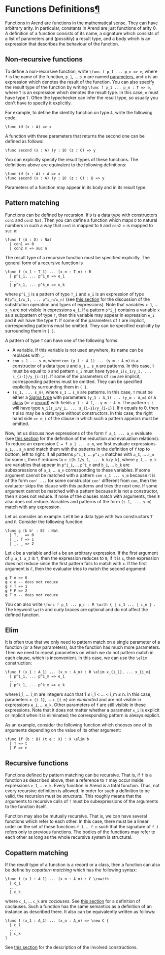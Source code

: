<h1 id="functions">Functions Definitions<a class="headerlink" href="#functions" title="Permanent link">&para;</a></h1>

Functions in Arend are functions in the mathematical sense.
They can have arbitrary arity.
In particular, constants in Arend are just functions of arity 0.
A definition of a function consists of its name, a signature which consists of a list of parameters and (possibly) a result type, and a body which is an expression that describes the behaviour of the function.

## Non-recursive functions

To define a non-recursive function, write `\func f p_1 ... p_n => e`, where `f` is the name of the function, `p_1`, ... `p_n` are named [parameters](/language-reference/definitions/parameters), and `e` is an expression which denotes the result of the function.
You can also specify the result type of the function by writing `\func f p_1 ... p_n : T => e`, where `T` is an expression which denotes the result type.
In this case, `e` must have type `T`.
Often the typechecker can infer the result type, so usually you don't have to specify it explicitly.

For example, to define the identity function on type `A`, write the following code:

```arend
\func id (x : A) => x
```

A function with three parameters that returns the second one can be defined as follows:

```arend
\func second (x : A) (y : B) (z : C) => y
```

You can explicitly specify the result types of these functions.
The definitions above are equivalent to the following definitions:

```arend
\func id (x : A) : A => x
\func second (x : A) (y : B) (z : C) : B => y
```

Parameters of a function may appear in its body and in its result type.

## Pattern matching

Functions can be defined by recursion.
If `D` is a [data type](/language-reference/definitions/data) with constructors `con1` and `con2 Nat`.
Then you can define a function which maps `D` to natural numbers in such a way that `con1` is mapped to `0` and `con2 n` is mapped to `suc n`:

```arend
\func f (d : D) : Nat
  | con1 => 0
  | con2 n => suc n
```

The result type of a recursive function must be specified explicitly.
The general form of a recursive function is

```arend
\func f (x_1 : T_1) ... (x_n : T_n) : R
  | p^1_1, ... p^1_n => e_1
  ...
  | p^k_1, ... p^k_n => e_k
```

where `p^i_j` is a pattern of type `T_i` and `e_i` is an expression of type `R[p^i_1/x_1, ... p^i_n/x_n]` (see [this section](/language-reference/expressions) for the discussion of the substitution operation and types of expressions).
Note that variables `x_1`, ... `x_n` are not visible in expressions `e_i`.
If a pattern `p^i_j` contains a variable `x` as a subpattern of type `T`, then this variable may appear in expression `e_i` and it will have the type `T`.
If some of the parameters of `f` are implicit, corresponding patterns must be omitted.
They can be specified explicitly by surrounding them in `{ }`.

A pattern of type `T` can have one of the following forms:

* A variable. If this variable is not used anywhere, its name can be replaces with `_`.
* `con s_1 ... s_m`, where `con (y_1 : A_1) ... (y_m : A_m)` is a constructor of a data type `D` and `s_1` ... `s_m` are patterns.
  In this case, `T` must be equal to `D` and pattern `s_i` must have type `A_i[s_1/y_1, ... s_{i-1}/y_{i-1}]`.
  If some of the parameters of `con` are implicit, corresponding patterns must be omitted.
  They can be specified explicitly by surrounding them in `{ }`.
* `(s_1, ... s_m)`, where `s_1` ... `s_m` are patterns.
  In this case, `T` must be either a [Sigma type](/language-reference/expressions/sigma) with parameters `(y_1 : A_1) ... (y_m : A_m)` or a [class](/language-reference/definitions/classes) (or a [record](/language-reference/definitions/records)) with fields `y_1 : A_1`, ... `y_m : A_m`.
  The pattern `s_i` will have type `A_i[s_1/y_1, ... s_{i-1}/y_{i-1}]`.
  If `m` equals to 0, then `T` also may be a data type without constructors.
  In this case, the right hand side `=> e_i` of the clause in which such a pattern appears must be omitted.

Now, let us discuss how expressions of the form `f a_1 ... a_n` evaluate (see [this section](/language-reference/expressions/#evaluation) for the definition of the reduction and evaluation relations).
To reduce an expression `E = f a_1 ... a_n`, we first evaluate expressions `a_1`, ... `a_n` and match them with the patterns in the definition of `f` top to bottom, left to right.
If all patterns `p^i_1`, ... `p^i_n` matches with `a_1`, ... `a_n` for some i, then `E` reduces to `e_i[b_1/y_1, ... b_k/y_k]`,
where `y_1`, ... `y_k` are variables that appear in `p^i_1`, ... `p^i_n` and `b_1`, ... `b_k` are subexpressions of `a_1`, ... `a_n` corresponding to these variables.
If some argument cannot be matched with a pattern `con s_1 ... s_m` because it is of the form `con' ...` for some constructor `con'` different from `con`, then the evaluator skips the clause with this patterns and tries the next one.
If some argument cannot be matched with a pattern because it is not a constructor, then `E` does not reduce.
If none of the clauses match with arguments, then `E` also does not reduce.
Variables and patterns of the form `(s_1, ... s_m)` match with any expression.

Let us consider an example.
Let `B` be a data type with two constructors `T` and `F`.
Consider the following function:

```arend
\func g (b b' : B) : Nat
  | T, _ => 0
  | _, T => 1
  | _, _ => 2
```

Let `x` be a variable and let `e` be an arbitrary expression.
If the first argument of `g a_1 a_2` is `T`, then the expression reduces to `0`, if it is `x`, then expression does not reduce since the first pattern fails to match with `x`.
If the first argument is `F`, then the evaluator tries to match the second argument:

```arend
g T e => 0
g x e -- does not reduce
g F T => 1
g F F => 2
g F x -- does not reduce
```

You can also write `\func f p_1 ... p_n : R \with { | c_1 ... | c_n } `.
The keyword `\with` and curly braces are optional and do not affect the defined function.

## Elim

It is often true that we only need to pattern match on a single parameter of a function (or a few parameters), but the function has much more parameters.
Then we need to repeat parameters on which we do not pattern match in each clause, which is inconvenient.
In this case, we can use the `\elim` construction:

```arend
\func f (x_1 : A_1) ... (x_n : A_n) : R \elim x_{i_1}, ... x_{i_m}
  | p^1_1, ... p^1_m => e_1
  ...
  | p^k_1, ... p^k_m => e_k
```

where i\_1, ... i\_m are integers such that 1 ≤ i\_1 < ... < i\_m ≤ n.
In this case, parameters `x_{i_1}`, ... `x_{i_m}` are _eliminated_ and are not visible in expressions `e_1`, ... `e_k`.
Other parameters of `f` are still visible in these expressions.
Note that it does not matter whether a parameter `x_i` is explicit or implicit when it is eliminated; the corresponding pattern is always explicit.

As an example, consider the following function which chooses one of its arguments depending on the value of its other argument:

```arend
\func if (b : B) (t e : X) : X \elim b
  | T => t
  | F => e
```

## Recursive functions

Functions defined by pattern matching can be recursive.
That is, if `f` is a function as described above, then a reference to `f` may occur inside expressions `e_1`, ... `e_k`.
Every function in Arend is a total function.
Thus, not every recursive definition is allowed.
In order for such a definition to be valid, the recursion must be _structural_.
This roughly means that the arguments to recursive calls of `f` must be subexpressions of the arguments to the function itself.

Function may also be mutually recursive.
That is, we can have several functions which refer to each other.
In this case, there must be a linear order on the set of these functions `f_1`, ... `f_n` such that the signature of `f_i` refers only to previous functions.
The bodies of the functions may refer to each other as long as the whole recursive system is structural.

## Copattern matching

If the result type of a function is a record or a class, then a function can also be define by _copattern matching_ which has the following syntax:

```arend
\func f (x_1 : A_1) ... (x_n : A_n) : C \cowith
  | c_1
  ...
  | c_k
```

where `c_1`, ... `c_k` are _coclauses_.
See [this section](/language-reference/definitions/instances) for a definition of coclauses.
Such a function has the same semantics as a definition of an instance as described there.
It also can be equivalently written as follows:

```arend
\func f (x_1 : A_1) ... (x_n : A_n) => \new C {
  | c_1
  ...
  | c_k
}
```

See [this section](/language-reference/expressions/class-ext) for the description of the involved constructions.
